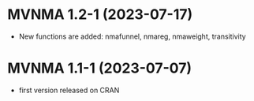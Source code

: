 # MVNMA 1.2-1 (2023-07-17)

- New functions are added: nmafunnel, nmareg, nmaweight, transitivity

# MVNMA 1.1-1 (2023-07-07)

- first version released on CRAN
